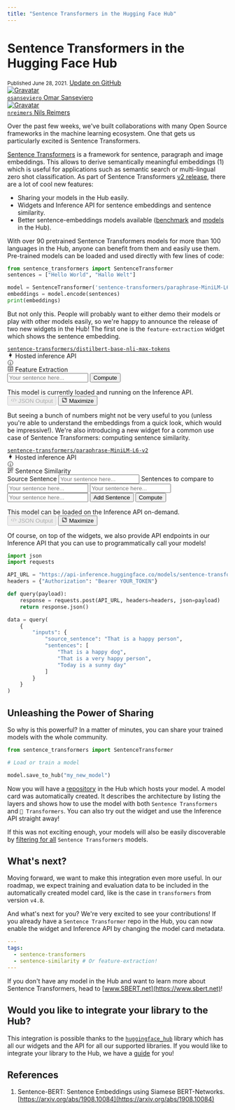 ```yaml
---
title: "Sentence Transformers in the Hugging Face Hub"
---
```


<h1>
    Sentence Transformers in the Hugging Face Hub
</h1>

<div class="blog-metadata">
    <small>Published June 28, 2021.</small>
    <a target="_blank" class="btn no-underline text-sm mb-5 font-sans" href="https://github.com/huggingface/blog/blob/master/sentence-transformers-in-the-hub.md">
        Update on GitHub
    </a>
</div>

<div class="author-card">
    <a href="/osanseviero">
        <img class="avatar avatar-user" src="https://aeiljuispo.cloudimg.io/v7/https://aeiljuispo.cloudimg.io/v7/https://s3.amazonaws.com/moonup/production/uploads/1622621035602-6032802e1f993496bc14d9e3.jpeg?w=200&h=200&f=face" title="Gravatar">
        <div class="bfc">
            <code>osanseviero</code>
            <span class="fullname">Omar Sanseviero</span>
        </div>
    </a>
    <a href="/nreimers">
        <img class="avatar avatar-user" src="https://aeiljuispo.cloudimg.io/v7/https://aeiljuispo.cloudimg.io/v7/https://aeiljuispo.cloudimg.io/v7/https://s3.amazonaws.com/moonup/production/uploads/1596792577829-5eff4688ff69163f6f59e66c.jpeg?w=200&h=200&f=face" title="Gravatar">
        <div class="bfc">
            <code>nreimers</code>
            <span class="fullname">Nils Reimers</span>
        </div>
    </a>
</div>

Over the past few weeks, we've built collaborations with many Open Source frameworks in the machine learning ecosystem. One that gets us particularly excited is Sentence Transformers.

[Sentence Transformers](https://github.com/UKPLab/sentence-transformers) is a framework for sentence, paragraph and image embeddings. This allows to derive semantically meaningful embeddings (1) which is useful for applications such as semantic search or multi-lingual zero shot classification. As part of Sentence Transformers [v2 release](https://github.com/UKPLab/sentence-transformers/releases/tag/v2.0.0), there are a lot of cool new features:

- Sharing your models in the Hub easily.
- Widgets and Inference API for sentence embeddings and sentence similarity.
- Better sentence-embeddings models available ([benchmark](https://www.sbert.net/docs/pretrained_models.html#sentence-embedding-models) and [models](https://huggingface.co/sentence-transformers) in the Hub).

With over 90 pretrained Sentence Transformers models for more than 100 languages in the Hub, anyone can benefit from them and easily use them. Pre-trained models can be loaded and used directly with few lines of code:

```python
from sentence_transformers import SentenceTransformer
sentences = ["Hello World", "Hallo Welt"]

model = SentenceTransformer('sentence-transformers/paraphrase-MiniLM-L6-v2')
embeddings = model.encode(sentences)
print(embeddings)
```

But not only this. People will probably want to either demo their models or play with other models easily, so we're happy to announce the release of two new widgets in the Hub! The first one is the `feature-extraction` widget which shows the sentence embedding.


<div><a class="text-xs block mb-3 text-gray-300" href="/sentence-transformers/distilbert-base-nli-max-tokens"><code>sentence-transformers/distilbert-base-nli-max-tokens</code></a> <div class="p-5 shadow-sm rounded-xl bg-white max-w-md"><div class="SVELTE_HYDRATER " data-props="{&quot;apiUrl&quot;:&quot;https://api-inference.huggingface.co&quot;,&quot;model&quot;:{&quot;author&quot;:&quot;sentence-transformers&quot;,&quot;autoArchitecture&quot;:&quot;AutoModel&quot;,&quot;branch&quot;:&quot;main&quot;,&quot;cardData&quot;:{&quot;pipeline_tag&quot;:&quot;feature-extraction&quot;,&quot;tags&quot;:[&quot;sentence-transformers&quot;,&quot;feature-extraction&quot;,&quot;sentence-similarity&quot;,&quot;transformers&quot;]},&quot;cardSource&quot;:true,&quot;config&quot;:{&quot;architectures&quot;:[&quot;DistilBertModel&quot;],&quot;model_type&quot;:&quot;distilbert&quot;},&quot;id&quot;:&quot;sentence-transformers/distilbert-base-nli-max-tokens&quot;,&quot;pipeline_tag&quot;:&quot;feature-extraction&quot;,&quot;library_name&quot;:&quot;sentence-transformers&quot;,&quot;mask_token&quot;:&quot;[MASK]&quot;,&quot;modelId&quot;:&quot;sentence-transformers/distilbert-base-nli-max-tokens&quot;,&quot;private&quot;:false,&quot;siblings&quot;:[{&quot;rfilename&quot;:&quot;.gitattributes&quot;},{&quot;rfilename&quot;:&quot;README.md&quot;},{&quot;rfilename&quot;:&quot;config.json&quot;},{&quot;rfilename&quot;:&quot;config_sentence_transformers.json&quot;},{&quot;rfilename&quot;:&quot;modules.json&quot;},{&quot;rfilename&quot;:&quot;pytorch_model.bin&quot;},{&quot;rfilename&quot;:&quot;sentence_bert_config.json&quot;},{&quot;rfilename&quot;:&quot;special_tokens_map.json&quot;},{&quot;rfilename&quot;:&quot;tokenizer.json&quot;},{&quot;rfilename&quot;:&quot;tokenizer_config.json&quot;},{&quot;rfilename&quot;:&quot;vocab.txt&quot;},{&quot;rfilename&quot;:&quot;1_Pooling/config.json&quot;}],&quot;tags&quot;:[&quot;pytorch&quot;,&quot;distilbert&quot;,&quot;arxiv:1908.10084&quot;,&quot;sentence-transformers&quot;,&quot;feature-extraction&quot;,&quot;sentence-similarity&quot;,&quot;transformers&quot;,&quot;pipeline_tag:feature-extraction&quot;],&quot;tag_objs&quot;:[{&quot;id&quot;:&quot;feature-extraction&quot;,&quot;label&quot;:&quot;Feature Extraction&quot;,&quot;type&quot;:&quot;pipeline_tag&quot;},{&quot;id&quot;:&quot;pytorch&quot;,&quot;label&quot;:&quot;PyTorch&quot;,&quot;type&quot;:&quot;library&quot;},{&quot;id&quot;:&quot;sentence-transformers&quot;,&quot;label&quot;:&quot;Sentence Transformers&quot;,&quot;type&quot;:&quot;library&quot;},{&quot;id&quot;:&quot;transformers&quot;,&quot;label&quot;:&quot;Transformers&quot;,&quot;type&quot;:&quot;library&quot;},{&quot;id&quot;:&quot;arxiv:1908.10084&quot;,&quot;label&quot;:&quot;arxiv:1908.10084&quot;,&quot;type&quot;:&quot;arxiv&quot;},{&quot;id&quot;:&quot;distilbert&quot;,&quot;label&quot;:&quot;distilbert&quot;,&quot;type&quot;:&quot;other&quot;},{&quot;id&quot;:&quot;sentence-similarity&quot;,&quot;label&quot;:&quot;sentence-similarity&quot;,&quot;type&quot;:&quot;other&quot;},{&quot;id&quot;:&quot;pipeline_tag:feature-extraction&quot;,&quot;label&quot;:&quot;pipeline_tag:feature-extraction&quot;,&quot;type&quot;:&quot;other&quot;}]},&quot;shouldUpdateUrl&quot;:true}" data-target="InferenceWidget"><div class="flex flex-col w-full max-w-full"> <div class="font-semibold flex items-center mb-2"><div class="text-lg flex items-center"><svg xmlns="http://www.w3.org/2000/svg" xmlns:xlink="http://www.w3.org/1999/xlink" aria-hidden="true" focusable="false" role="img" class="-ml-1 mr-1 text-yellow-500" width="1em" height="1em" preserveAspectRatio="xMidYMid meet" viewBox="0 0 24 24"><path d="M11 15H6l7-14v8h5l-7 14v-8z" fill="currentColor"></path></svg>
			Hosted inference API</div> <a target="_blank" href="/docs"><svg class="ml-1.5 text-sm text-gray-400 hover:text-black" xmlns="http://www.w3.org/2000/svg" xmlns:xlink="http://www.w3.org/1999/xlink" aria-hidden="true" focusable="false" role="img" width="1em" height="1em" preserveAspectRatio="xMidYMid meet" viewBox="0 0 32 32"><path d="M17 22v-8h-4v2h2v6h-3v2h8v-2h-3z" fill="currentColor"></path><path d="M16 8a1.5 1.5 0 1 0 1.5 1.5A1.5 1.5 0 0 0 16 8z" fill="currentColor"></path><path d="M16 30a14 14 0 1 1 14-14a14 14 0 0 1-14 14zm0-26a12 12 0 1 0 12 12A12 12 0 0 0 16 4z" fill="currentColor"></path></svg></a></div> <div class="flex items-center text-sm text-gray-500 mb-1.5"><div class="inline-flex items-center"><svg class="mr-1" xmlns="http://www.w3.org/2000/svg" xmlns:xlink="http://www.w3.org/1999/xlink" aria-hidden="true" fill="currentColor" focusable="false" role="img" width="1em" height="1em" preserveAspectRatio="xMidYMid meet" viewBox="0 0 32 32"><path d="M27 3H5a2 2 0 0 0-2 2v22a2 2 0 0 0 2 2h22a2 2 0 0 0 2-2V5a2 2 0 0 0-2-2zm0 2v4H5V5zm-10 6h10v7H17zm-2 7H5v-7h10zM5 20h10v7H5zm12 7v-7h10v7z"></path></svg> <span>Feature Extraction</span></div> <div class="ml-auto"></div></div> <form><div class="flex h-10"><input class="form-input-alt flex-1 rounded-r-none " placeholder="Your sentence here..." required="" type="text"> <button class="btn-widget w-24 h-10 px-5 rounded-l-none border-l-0 " type="submit">Compute</button></div></form> <div class="mt-1.5"><div class="text-gray-400 text-xs">This model is currently loaded and running on the Inference API.</div> </div>   <div class="mt-auto pt-4 flex items-center text-xs text-gray-500"><button class="flex items-center cursor-not-allowed text-gray-300" disabled=""><svg class="mr-1" xmlns="http://www.w3.org/2000/svg" xmlns:xlink="http://www.w3.org/1999/xlink" aria-hidden="true" focusable="false" role="img" width="1em" height="1em" preserveAspectRatio="xMidYMid meet" viewBox="0 0 32 32" style="transform: rotate(360deg);"><path d="M31 16l-7 7l-1.41-1.41L28.17 16l-5.58-5.59L24 9l7 7z" fill="currentColor"></path><path d="M1 16l7-7l1.41 1.41L3.83 16l5.58 5.59L8 23l-7-7z" fill="currentColor"></path><path d="M12.419 25.484L17.639 6l1.932.518L14.35 26z" fill="currentColor"></path></svg>
		JSON Output</button> <button class="flex items-center ml-auto"><svg class="mr-1" xmlns="http://www.w3.org/2000/svg" xmlns:xlink="http://www.w3.org/1999/xlink" aria-hidden="true" focusable="false" role="img" width="1em" height="1em" preserveAspectRatio="xMidYMid meet" viewBox="0 0 32 32"><path d="M22 16h2V8h-8v2h6v6z" fill="currentColor"></path><path d="M8 24h8v-2h-6v-6H8v8z" fill="currentColor"></path><path d="M26 28H6a2.002 2.002 0 0 1-2-2V6a2.002 2.002 0 0 1 2-2h20a2.002 2.002 0 0 1 2 2v20a2.002 2.002 0 0 1-2 2zM6 6v20h20.001L26 6z" fill="currentColor"></path></svg>
		Maximize</button></div> </div></div></div>

But seeing a bunch of numbers might not be very useful to you (unless you're able to understand the embeddings from a quick look, which would be impressive!). We're also introducing a new widget for a common use case of Sentence Transformers: computing sentence similarity.

<!-- Hackiest hack ever for the draft -->
<div><a class="text-xs block mb-3 text-gray-300" href="/sentence-transformers/paraphrase-MiniLM-L6-v2"><code>sentence-transformers/paraphrase-MiniLM-L6-v2</code></a>
					<div class="p-5 shadow-sm rounded-xl bg-white max-w-md"><div class="SVELTE_HYDRATER " data-props="{&quot;apiUrl&quot;:&quot;https://api-inference.huggingface.co&quot;,&quot;model&quot;:{&quot;author&quot;:&quot;sentence-transformers&quot;,&quot;autoArchitecture&quot;:&quot;AutoModel&quot;,&quot;branch&quot;:&quot;main&quot;,&quot;cardData&quot;:{&quot;tags&quot;:[&quot;sentence-transformers&quot;,&quot;sentence-similarity&quot;]},&quot;cardSource&quot;:true,&quot;config&quot;:{&quot;architectures&quot;:[&quot;RobertaModel&quot;],&quot;model_type&quot;:&quot;roberta&quot;},&quot;pipeline_tag&quot;:&quot;sentence-similarity&quot;,&quot;library_name&quot;:&quot;sentence-transformers&quot;,&quot;mask_token&quot;:&quot;<mask>&quot;,&quot;modelId&quot;:&quot;sentence-transformers/paraphrase-MiniLM-L6-v2&quot;,&quot;private&quot;:false,&quot;tags&quot;:[&quot;pytorch&quot;,&quot;jax&quot;,&quot;roberta&quot;,&quot;sentence-transformers&quot;,&quot;sentence-similarity&quot;],&quot;tag_objs&quot;:[{&quot;id&quot;:&quot;sentence-similarity&quot;,&quot;label&quot;:&quot;Sentence Similarity&quot;,&quot;type&quot;:&quot;pipeline_tag&quot;},{&quot;id&quot;:&quot;pytorch&quot;,&quot;label&quot;:&quot;PyTorch&quot;,&quot;type&quot;:&quot;library&quot;},{&quot;id&quot;:&quot;jax&quot;,&quot;label&quot;:&quot;JAX&quot;,&quot;type&quot;:&quot;library&quot;},{&quot;id&quot;:&quot;sentence-transformers&quot;,&quot;label&quot;:&quot;Sentence Transformers&quot;,&quot;type&quot;:&quot;library&quot;},{&quot;id&quot;:&quot;roberta&quot;,&quot;label&quot;:&quot;roberta&quot;,&quot;type&quot;:&quot;other&quot;}],&quot;widgetData&quot;:[{&quot;source_sentence&quot;:&quot;That is a happy person&quot;,&quot;sentences&quot;:[&quot;That is a happy dog&quot;,&quot;That is a very happy person&quot;,&quot;Today is a sunny day&quot;]}]},&quot;shouldUpdateUrl&quot;:false}" data-target="InferenceWidget"><div class="flex flex-col w-full max-w-full
	"> <div class="font-semibold flex items-center mb-2"><div class="text-lg flex items-center"><svg xmlns="http://www.w3.org/2000/svg" xmlns:xlink="http://www.w3.org/1999/xlink" aria-hidden="true" focusable="false" role="img" class="-ml-1 mr-1 text-yellow-500" width="1em" height="1em" preserveAspectRatio="xMidYMid meet" viewBox="0 0 24 24"><path d="M11 15H6l7-14v8h5l-7 14v-8z" fill="currentColor"></path></svg>
			Hosted inference API</div> <a target="_blank" href="/docs"><svg class="ml-1.5 text-sm text-gray-400 hover:text-black" xmlns="http://www.w3.org/2000/svg" xmlns:xlink="http://www.w3.org/1999/xlink" aria-hidden="true" focusable="false" role="img" width="1em" height="1em" preserveAspectRatio="xMidYMid meet" viewBox="0 0 32 32"><path d="M17 22v-8h-4v2h2v6h-3v2h8v-2h-3z" fill="currentColor"></path><path d="M16 8a1.5 1.5 0 1 0 1.5 1.5A1.5 1.5 0 0 0 16 8z" fill="currentColor"></path><path d="M16 30a14 14 0 1 1 14-14a14 14 0 0 1-14 14zm0-26a12 12 0 1 0 12 12A12 12 0 0 0 16 4z" fill="currentColor"></path></svg></a></div> <div class="flex items-center text-sm text-gray-500 mb-1.5"><div class="inline-flex items-center"><svg class="mr-1" xmlns="http://www.w3.org/2000/svg" xmlns:xlink="http://www.w3.org/1999/xlink" aria-hidden="true" fill="currentColor" focusable="false" role="img" width="1em" height="1em" preserveAspectRatio="xMidYMid meet" viewBox="0 0 32 32"><path d="M30 15H17V2h-2v13H2v2h13v13h2V17h13v-2z"></path><path d="M25.586 20L27 21.414L23.414 25L27 28.586L25.586 30l-5-5l5-5z"></path><path d="M11 30H3a1 1 0 0 1-.894-1.447l4-8a1.041 1.041 0 0 1 1.789 0l4 8A1 1 0 0 1 11 30zm-6.382-2h4.764L7 23.236z"></path><path d="M28 12h-6a2.002 2.002 0 0 1-2-2V4a2.002 2.002 0 0 1 2-2h6a2.002 2.002 0 0 1 2 2v6a2.002 2.002 0 0 1-2 2zm-6-8v6h6.001L28 4z"></path><path d="M7 12a5 5 0 1 1 5-5a5.006 5.006 0 0 1-5 5zm0-8a3 3 0 1 0 3 3a3.003 3.003 0 0 0-3-3z"></path></svg> <span>Sentence Similarity</span></div> <div class="ml-auto"></div></div> <form class="flex flex-col space-y-2"><label class="block "> <span class="text-sm text-gray-500">Source Sentence</span> <input class="mt-1.5 form-input-alt block w-full " placeholder="Your sentence here..." type="text"></label> <label class="block "> <span class="text-sm text-gray-500">Sentences to compare to</span> <input class="mt-1.5 form-input-alt block w-full " placeholder="Your sentence here..." type="text"></label> <label class="block ">  <input class=" form-input-alt block w-full " placeholder="Your sentence here..." type="text"></label><label class="block ">  <input class=" form-input-alt block w-full " placeholder="Your sentence here..." type="text"></label> <button class="btn-widget w-full h-10 px-5" type="submit">Add Sentence</button> <button class="btn-widget w-24 h-10 px-5 " type="submit">Compute</button></form> <div class="mt-1.5"><div class="text-gray-400 text-xs">This model can be loaded on the Inference API on-demand.</div> </div>   <div class="mt-auto pt-4 flex items-center text-xs text-gray-500"><button class="flex items-center cursor-not-allowed text-gray-300" disabled=""><svg class="mr-1" xmlns="http://www.w3.org/2000/svg" xmlns:xlink="http://www.w3.org/1999/xlink" aria-hidden="true" focusable="false" role="img" width="1em" height="1em" preserveAspectRatio="xMidYMid meet" viewBox="0 0 32 32" style="transform: rotate(360deg);"><path d="M31 16l-7 7l-1.41-1.41L28.17 16l-5.58-5.59L24 9l7 7z" fill="currentColor"></path><path d="M1 16l7-7l1.41 1.41L3.83 16l5.58 5.59L8 23l-7-7z" fill="currentColor"></path><path d="M12.419 25.484L17.639 6l1.932.518L14.35 26z" fill="currentColor"></path></svg>
		JSON Output</button> <button class="flex items-center ml-auto"><svg class="mr-1" xmlns="http://www.w3.org/2000/svg" xmlns:xlink="http://www.w3.org/1999/xlink" aria-hidden="true" focusable="false" role="img" width="1em" height="1em" preserveAspectRatio="xMidYMid meet" viewBox="0 0 32 32"><path d="M22 16h2V8h-8v2h6v6z" fill="currentColor"></path><path d="M8 24h8v-2h-6v-6H8v8z" fill="currentColor"></path><path d="M26 28H6a2.002 2.002 0 0 1-2-2V6a2.002 2.002 0 0 1 2-2h20a2.002 2.002 0 0 1 2 2v20a2.002 2.002 0 0 1-2 2zM6 6v20h20.001L26 6z" fill="currentColor"></path></svg>
		Maximize</button></div> </div></div></div>
				</div>

Of course, on top of the widgets, we also provide API endpoints in our Inference API that you can use to programmatically call your models!

```python
import json
import requests

API_URL = "https://api-inference.huggingface.co/models/sentence-transformers/paraphrase-MiniLM-L6-v2"
headers = {"Authorization": "Bearer YOUR_TOKEN"}

def query(payload):
	response = requests.post(API_URL, headers=headers, json=payload)
	return response.json()

data = query(
	{
		"inputs": {
			"source_sentence": "That is a happy person",
			"sentences": [
				"That is a happy dog",
				"That is a very happy person",
				"Today is a sunny day"
			]
		}
	}
)
```

## Unleashing the Power of Sharing

So why is this powerful? In a matter of minutes, you can share your trained models with the whole community.

```python
from sentence_transformers import SentenceTransformer

# Load or train a model

model.save_to_hub("my_new_model")
```

Now you will have a [repository](https://huggingface.co/osanseviero/my_new_model) in the Hub which hosts your model. A model card was automatically created. It describes the architecture by listing the layers and shows how to use the model with both `Sentence Transformers` and `🤗 Transformers`. You can also try out the widget and use the Inference API straight away!

If this was not exciting enough, your models will also be easily discoverable by [filtering for all](https://huggingface.co/models?filter=sentence-transformers) `Sentence Transformers` models.

## What's next?

Moving forward, we want to make this integration even more useful. In our roadmap, we expect training and evaluation data to be included in the automatically created model card, like is the case in `transformers` from version `v4.8`.

And what's next for you? We're very excited to see your contributions! If you already have a `Sentence Transformer` repo in the Hub, you can now enable the widget and Inference API by changing the model card metadata.

```yaml
---
tags:
  - sentence-transformers
  - sentence-similarity # Or feature-extraction!
---
```

If you don't have any model in the Hub and want to learn more about Sentence Transformers, head to [www.SBERT.net](https://www.sbert.net)!

## Would you like to integrate your library to the Hub?

This integration is possible thanks to the [`huggingface_hub`](https://github.com/huggingface/huggingface_hub) library which has all our widgets and the API for all our supported libraries. If you would like to integrate your library to the Hub, we have a [guide](https://huggingface.co/docs/hub/adding-a-library) for you!

## References

1. Sentence-BERT: Sentence Embeddings using Siamese BERT-Networks. [https://arxiv.org/abs/1908.10084](https://arxiv.org/abs/1908.10084)

